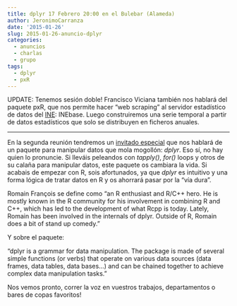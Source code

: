 ```yaml
---
title: dplyr 17 Febrero 20:00 en el Bulebar (Alameda)
author: JeronimoCarranza
date: '2015-01-26'
slug: 2015-01-26-anuncio-dplyr
categories: 
  - anuncios
  - charlas
  - grupo
tags:
  - dplyr
  - pxR
---
```


UPDATE: Tenemos sesión doble! Francisco Viciana también nos hablará del paquete pxR, que nos permite hacer “web scraping” al servidor estadístico de datos del [INE](http://www.ine.es/): INEbase. Luego construiremos una serie temporal a partir de datos estadísticos que solo se distribuyen en ficheros anuales.

-----

En la segunda reunión tendremos un [invitado especial](http://blog.r-enthusiasts.com/) que nos hablará de un paquete para manipular datos que mola mogollón: _dplyr_. Eso sí, no hay quien lo pronuncie. Si lleváis peleandos con _tapply()_, _for()_ loops y otros de su calaña para manipular datos, este paquete os cambiara la vida. Si acabais de empezar con R, sois afortunados, ya que _dplyr_ es intuitivo y una forma lógica de tratar datos en R y os ahorrará pasar por la “vía dura”.

Romain François se define como “an R enthusiast and R/C++ hero. He is mostly known in the R community for his involvement in combining R and C++, which has led to the development of what Rcpp is today. Lately, Romain has been involved in the internals of dplyr. Outside of R, Romain does a bit of stand up comedy.”

Y sobre el paquete:

“dplyr is a grammar for data manipulation. The package is made of several simple functions (or verbs) that operate on various data sources (data frames, data tables, data bases…) and can be chained together to achieve complex data manipulation tasks.” 

Nos vemos pronto, correr la voz en vuestros trabajos, departamentos o bares de copas favoritos!

